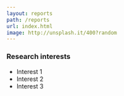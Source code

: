 ```yaml
---
layout: reports
path: /reports
url: index.html
image: http://unsplash.it/400?random
---
```


### Research interests
* Interest 1
* Interest 2
* Interest 3